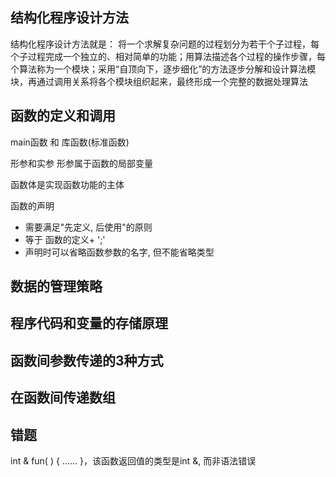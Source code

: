 ## 结构化程序设计方法
结构化程序设计方法就是：
将一个求解复杂问题的过程划分为若干个子过程，每个子过程完成一个独立的、相对简单的功能；用算法描述各个过程的操作步骤，每个算法称为一个模块；采用“自顶向下，逐步细化”的方法逐步分解和设计算法模块，再通过调用关系将各个模块组织起来，最终形成一个完整的数据处理算法

## 函数的定义和调用
main函数 和 库函数(标准函数)

形参和实参
形参属于函数的局部变量

函数体是实现函数功能的主体

函数的声明
* 需要满足"先定义, 后使用"的原则
* 等于 函数的定义+ ';'
* 声明时可以省略函数参数的名字, 但不能省略类型



## 数据的管理策略
## 程序代码和变量的存储原理
## 函数间参数传递的3种方式
## 在函数间传递数组

## 错题
int & fun( ) { ...... }，该函数返回值的类型是int &, 而非语法错误
